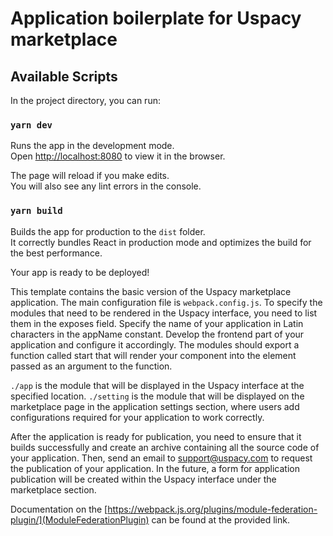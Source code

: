 # Application boilerplate for Uspacy marketplace

## Available Scripts

In the project directory, you can run:

### `yarn dev`

Runs the app in the development mode.<br />
Open [http://localhost:8080](http://localhost:8080) to view it in the browser.

The page will reload if you make edits.<br />
You will also see any lint errors in the console.

### `yarn build`

Builds the app for production to the `dist` folder.<br />
It correctly bundles React in production mode and optimizes the build for the best performance.

Your app is ready to be deployed!

This template contains the basic version of the Uspacy marketplace application. The main configuration file is `webpack.config.js`. To specify the modules that need to be rendered in the Uspacy interface, you need to list them in the exposes field. Specify the name of your application in Latin characters in the appName constant. Develop the frontend part of your application and configure it accordingly. The modules should export a function called start that will render your component into the element passed as an argument to the function.

`./app` is the module that will be displayed in the Uspacy interface at the specified location.
`./setting` is the module that will be displayed on the marketplace page in the application settings section, where users add configurations required for your application to work correctly.

After the application is ready for publication, you need to ensure that it builds successfully and create an archive containing all the source code of your application. Then, send an email to [support@uspacy.com](support@uspacy.com) to request the publication of your application. In the future, a form for application publication will be created within the Uspacy interface under the marketplace section.

Documentation on the [https://webpack.js.org/plugins/module-federation-plugin/](ModuleFederationPlugin) can be found at the provided link.
